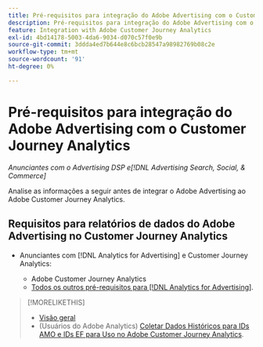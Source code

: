 ```yaml
---
title: Pré-requisitos para integração do Adobe Advertising com o Customer Journey Analytics
description: Pré-requisitos para integração do Adobe Advertising com o Customer Journey Analytics
feature: Integration with Adobe Customer Journey Analytics
exl-id: 4bd14178-5003-4da6-9034-d070c57f0e9b
source-git-commit: 3ddda4ed7b644e8c6bcb28547a98982769b08c2e
workflow-type: tm+mt
source-wordcount: '91'
ht-degree: 0%

---
```


# Pré-requisitos para integração do Adobe Advertising com o Customer Journey Analytics

*Anunciantes com o Advertising DSP e[!DNL Advertising Search, Social, & Commerce]*

Analise as informações a seguir antes de integrar o Adobe Advertising ao Adobe Customer Journey Analytics.

## Requisitos para relatórios de dados do Adobe Advertising no Customer Journey Analytics

* Anunciantes com [!DNL Analytics for Advertising] e Customer Journey Analytics:

   * Adobe Customer Journey Analytics<!-- any specific version? -->
   * [Todos os outros pré-requisitos para [!DNL Analytics for Advertising]](/help/integrations/analytics/prerequisites.md).

>[!MORELIKETHIS]
>
>* [Visão geral](overview.md)
>* (Usuários do Adobe Analytics) [Coletar Dados Históricos para IDs AMO e IDs EF para Uso no Adobe Customer Journey Analytics](/help/integrations/analytics/rvars-to-evars.md).
